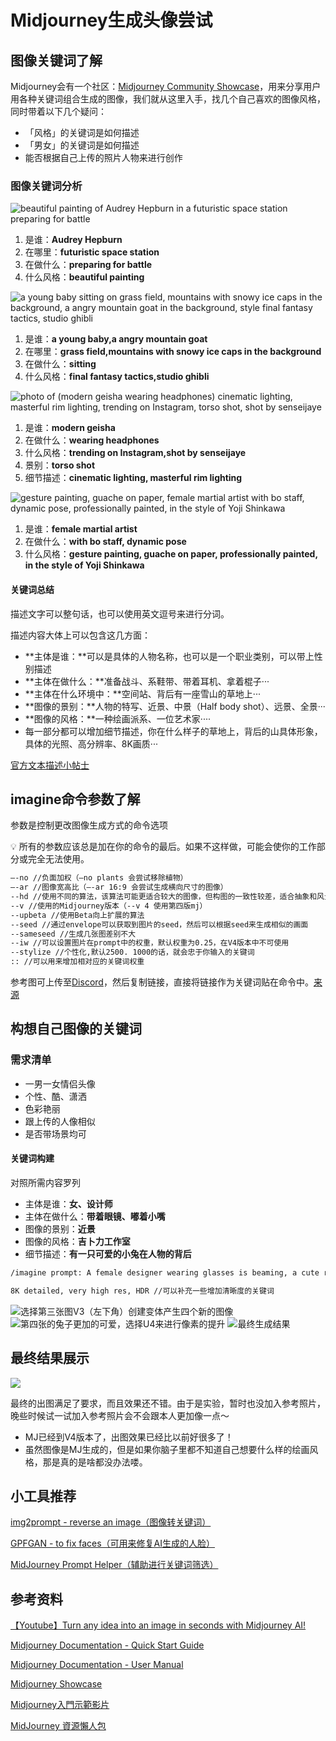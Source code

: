 # Midjourney生成头像尝试

## 图像关键词了解

Midjourney会有一个社区：[Midjourney Community Showcase](https://www.midjourney.com/showcase/recent/)，用来分享用户用各种关键词组合生成的图像，我们就从这里入手，找几个自己喜欢的图像风格，同时带着以下几个疑问：

* 「风格」的关键词是如何描述
* 「男女」的关键词是如何描述
* 能否根据自己上传的照片人物来进行创作

### 图像关键词分析

![beautiful painting of Audrey Hepburn in a futuristic space station preparing for battle](/img/beautiful\_painting\_of\_Audrey\_Hepburn\_in\_a\_futuristic\_space\_station\_pre.webp)

1. 是谁：**Audrey Hepburn**
2. 在哪里：**futuristic space station**
3. 在做什么：**preparing for battle**
4. 什么风格：**beautiful painting**

![a young baby sitting on grass field, mountains with snowy ice caps in the background, a angry mountain goat in the background, style final fantasy tactics, studio ghibli](/img/a\_young\_baby\_sitting\_on\_grass\_field\_mountains\_with\_snowy\_ice\_caps\_in.webp)

1. 是谁：**a young baby,a angry mountain goat**
2. 在哪里：**grass field,mountains with snowy ice caps in the background**
3. 在做什么：**sitting**
4. 什么风格：**final fantasy tactics,studio ghibli**

![photo of (modern geisha wearing headphones) cinematic lighting, masterful rim lighting, trending on Instagram, torso shot, shot by senseijaye](/img/photo\_of\_modern\_geisha\_wearing\_headphones\_cinematic\_lighting\_masterfu.webp)

1. 是谁：**modern geisha**
2. 在做什么：**wearing headphones**
3. 什么风格：**trending on Instagram,shot by senseijaye**
4. 景别：**torso shot**
5. 细节描述：**cinematic lighting, masterful rim lighting**

![gesture painting, guache on paper, female martial artist with bo staff, dynamic pose, professionally painted, in the style of Yoji Shinkawa](/img/gesture\_painting\_guache\_on\_paper\_female\_martial\_artist\_with\_bo\_staff.webp)

1. 是谁：**female martial artist**
2. 在做什么：**with bo staff, dynamic pose**
3. 什么风格：**gesture painting, guache on paper, professionally painted, in the style of Yoji Shinkawa**

#### 关键词总结

描述文字可以整句话，也可以使用英文逗号来进行分词。

描述内容大体上可以包含这几方面：

* \*\*主体是谁：\*\*可以是具体的人物名称，也可以是一个职业类别，可以带上性别描述
* \*\*主体在做什么：\*\*准备战斗、系鞋带、带着耳机、拿着棍子···
* \*\*主体在什么环境中：\*\*空间站、背后有一座雪山的草地上···
* \*\*图像的景别：\*\*人物的特写、近景、中景（Half body shot）、远景、全景···
* \*\*图像的风格：\*\*一种绘画派系、一位艺术家····
* 每一部分都可以增加细节描述，你在什么样子的草地上，背后的山具体形象，具体的光照、高分辨率、8K画质···

[官方文本描述小帖士](https://midjourney.gitbook.io/docs/resource-links/guide-to-prompting)

## imagine命令参数了解

参数是控制更改图像生成方式的命令选项

💡 所有的参数应该总是加在你的命令的最后。如果不这样做，可能会使你的工作部分或完全无法使用。

```sh
–-no //负面加权（–no plants 会尝试移除植物）
–-ar //图像宽高比（–-ar 16:9 会尝试生成横向尺寸的图像）
--hd //使用不同的算法，该算法可能更适合较大的图像，但构图的一致性较差，适合抽象和风景提示
--v //使用的Midjourney版本（--v 4 使用第四版mj）
--upbeta //使用Beta向上扩展的算法
--seed //通过envelope可以获取到图片的seed，然后可以根据seed来生成相似的画面
--sameseed //生成几张图差别不大
--iw //可以设置图片在prompt中的权重，默认权重为0.25，在V4版本中不可使用
--stylize //个性化,默认2500. 1000的话，就会忠于你输入的关键词
:: //可以用来增加相对应的关键词权重
```

参考图可上传至[Discord](https://discord.com/)，然后复制链接，直接将链接作为关键词贴在命令中。[来源](http://www.sucaijishi.com/articles-51-438-1.html)

## 构想自己图像的关键词

### 需求清单

* 一男一女情侣头像
* 个性、酷、潇洒
* 色彩艳丽
* 跟上传的人像相似
* 是否带场景均可

#### 关键词构建

对照所需内容罗列

* 主体是谁：**女、设计师**
* 主体在做什么：**带着眼镜、嘟着小嘴**
* 图像的景别：**近景**
* 图像的风格：**吉卜力工作室**
* 细节描述：**有一只可爱的小兔在人物的背后**

```sh
/imagine prompt: A female designer wearing glasses is beaming, a cute rabbit in the background, Personality, Close-up view, Studio Ghibli --ar 1:1 --v 4 --upbeta

8K detailed, very high res, HDR //可以补充一些增加清晰度的关键词
```

![选择第三张图V3（左下角）创建变体产生四个新的图像](</img/CleanShot\_2023-01-13\_at\_20.40.112x (1).png>) ![第四张的兔子更加的可爱，选择U4来进行像素的提升](/img/CleanShot\_2023-01-13\_at\_20.42.242x.png) ![最终生成结果](/img/CleanShot\_2023-01-13\_at\_20.46.462x.png)

## 最终结果展示

![](/img/Untitled.png)

最终的出图满足了要求，而且效果还不错。由于是实验，暂时也没加入参考照片，晚些时候试一试加入参考照片会不会跟本人更加像一点～

* MJ已经到V4版本了，出图效果已经比以前好很多了！
* 虽然图像是MJ生成的，但是如果你脑子里都不知道自己想要什么样的绘画风格，那是真的是啥都没办法喽。

## 小工具推荐

[img2prompt - reverse an image（图像转关键词）](https://replicate.com/methexis-inc/img2prompt)

[GPFGAN - to fix faces（可用来修复AI生成的人脸）](https://replicate.com/tencentarc/gfpgan)

[MidJourney Prompt Helper（辅助进行关键词筛选）](https://prompt.noonshot.com/)

## 参考资料

[【Youtube】Turn any idea into an image in seconds with Midjourney AI!](https://www.youtube.com/watch?v=znzt\_3fZdYg)

[Midjourney Documentation - Quick Start Guide](https://midjourney.gitbook.io/docs/)

[Midjourney Documentation - User Manual](https://midjourney.gitbook.io/docs/user-manual)

[Midjourney Showcase](https://midjourney.com/showcase/recent/)

[Midjourney入門示範影片](https://www.youtube.com/watch?v=jrkpMJ323Yo)

[MidJourney 資源懶人包](https://sites.google.com/view/midjourney-resource-tips/%E9%A6%96%E9%A0%81)
